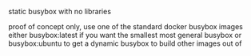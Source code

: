 static busybox with no libraries

proof of concept only, use one of the standard docker busybox images
either busybox:latest if you want the smallest most general busybox
or busybox:ubuntu<version> to get a dynamic busybox to build other
images out of
